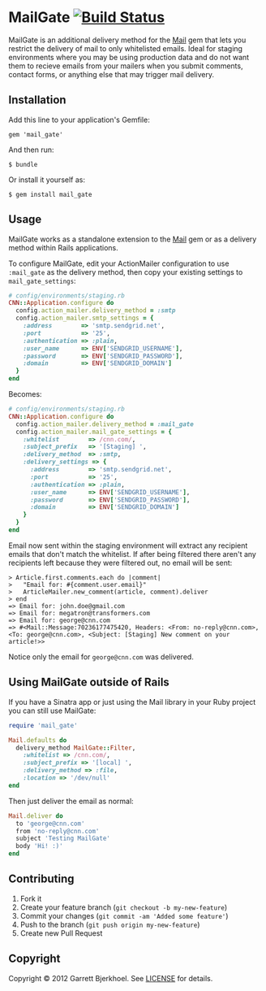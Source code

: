 MailGate [![Build Status](https://secure.travis-ci.org/dewski/mail_gate.png)](http://travis-ci.org/dewski/mail_gate)
========

MailGate is an additional delivery method for the [Mail](https://github.com/mikel/mail) gem that lets you restrict the delivery of mail to only whitelisted emails. Ideal for staging environments where you may be using production data and do not want them to recieve emails from your mailers when you submit comments, contact forms, or anything else that may trigger mail delivery.

## Installation

Add this line to your application's Gemfile:

    gem 'mail_gate'

And then run:

    $ bundle

Or install it yourself as:

    $ gem install mail_gate

## Usage

MailGate works as a standalone extension to the [Mail](https://github.com/mikel/mail) gem or as a delivery method within Rails applications.

To configure MailGate, edit your ActionMailer configuration to use `:mail_gate` as the delivery method, then copy your existing settings to  `mail_gate_settings`:

```ruby
# config/environments/staging.rb
CNN::Application.configure do
  config.action_mailer.delivery_method = :smtp
  config.action_mailer.smtp_settings = {
    :address        => 'smtp.sendgrid.net',
    :port           => '25',
    :authentication => :plain,
    :user_name      => ENV['SENDGRID_USERNAME'],
    :password       => ENV['SENDGRID_PASSWORD'],
    :domain         => ENV['SENDGRID_DOMAIN']
  }
end
```

Becomes:

```ruby
# config/environments/staging.rb
CNN::Application.configure do
  config.action_mailer.delivery_method = :mail_gate
  config.action_mailer.mail_gate_settings = {
    :whitelist        => /cnn.com/,
    :subject_prefix   => '[Staging] ',
    :delivery_method  => :smtp,
    :delivery_settings => {
      :address        => 'smtp.sendgrid.net',
      :port           => '25',
      :authentication => :plain,
      :user_name      => ENV['SENDGRID_USERNAME'],
      :password       => ENV['SENDGRID_PASSWORD'],
      :domain         => ENV['SENDGRID_DOMAIN']
    }
  }
end
```

Email now sent within the staging environment will extract any recipient emails that don't match the whitelist. If after being filtered there aren't any recipients left because they were filtered out, no email will be sent:

```
> Article.first.comments.each do |comment|
>   "Email for: #{comment.user.email}"
>   ArticleMailer.new_comment(article, comment).deliver
> end
=> Email for: john.doe@gmail.com
=> Email for: megatron@transformers.com
=> Email for: george@cnn.com
=> #<Mail::Message:70236177475420, Headers: <From: no-reply@cnn.com>, <To: george@cnn.com>, <Subject: [Staging] New comment on your article!>>
```

Notice only the email for `george@cnn.com` was delivered.

## Using MailGate outside of Rails

If you have a Sinatra app or just using the Mail library in your Ruby project you can still use MailGate:

```ruby
require 'mail_gate'

Mail.defaults do
  delivery_method MailGate::Filter,
    :whitelist => /cnn.com/,
    :subject_prefix => '[local] ',
    :delivery_method => :file,
    :location => '/dev/null'
end
```

Then just deliver the email as normal:

```ruby
Mail.deliver do
  to 'george@cnn.com'
  from 'no-reply@cnn.com'
  subject 'Testing MailGate'
  body 'Hi! :)'
end
```

## Contributing

1. Fork it
2. Create your feature branch (`git checkout -b my-new-feature`)
3. Commit your changes (`git commit -am 'Added some feature'`)
4. Push to the branch (`git push origin my-new-feature`)
5. Create new Pull Request

## Copyright
Copyright © 2012 Garrett Bjerkhoel. See [LICENSE](https://github.com/dewski/mail_gate/blob/master/LICENSE) for details.
